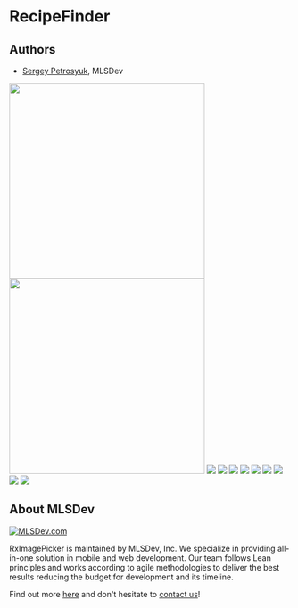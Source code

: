# RecipeFinder



## Authors
* [Sergey Petrosyuk](mailto:petrosyuk@mlsdev.com), MLSDev 

<img src="https://github.com/MLSDev/RecipeFinder/blob/recipefinder-mvvm-rxjava/app/src/main/assets/1.png" width="350">
<img src="https://github.com/MLSDev/RecipeFinder/blob/recipefinder-mvvm-rxjava/app/src/main/assets/2.png" width="350">
<img src="https://github.com/MLSDev/RecipeFinder/blob/recipefinder-mvvm-rxjava/app/src/main/assets/3.png">
<img src="https://github.com/MLSDev/RecipeFinder/blob/recipefinder-mvvm-rxjava/app/src/main/assets/4.png">
<img src="https://github.com/MLSDev/RecipeFinder/blob/recipefinder-mvvm-rxjava/app/src/main/assets/5.png">
<img src="https://github.com/MLSDev/RecipeFinder/blob/recipefinder-mvvm-rxjava/app/src/main/assets/6.png">
<img src="https://github.com/MLSDev/RecipeFinder/blob/recipefinder-mvvm-rxjava/app/src/main/assets/7.png">
<img src="https://github.com/MLSDev/RecipeFinder/blob/recipefinder-mvvm-rxjava/app/src/main/assets/8.png">
<img src="https://github.com/MLSDev/RecipeFinder/blob/recipefinder-mvvm-rxjava/app/src/main/assets/9.png">
<img src="https://github.com/MLSDev/RecipeFinder/blob/recipefinder-mvvm-rxjava/app/src/main/assets/10.png">
<img src="https://github.com/MLSDev/RecipeFinder/blob/recipefinder-mvvm-rxjava/app/src/main/assets/11.png">

## About MLSDev

[<img src="https://cloud.githubusercontent.com/assets/1778155/11761239/ccfddf60-a0c2-11e5-8f2a-8573029ab09d.png" alt="MLSDev.com">][mlsdev]

RxImagePicker is maintained by MLSDev, Inc. We specialize in providing all-in-one solution in mobile and web development. Our team follows Lean principles and works according to agile methodologies to deliver the best results reducing the budget for development and its timeline. 

Find out more [here][mlsdev] and don't hesitate to [contact us][contact]!

[mlsdev]: http://mlsdev.com
[contact]: http://mlsdev.com/contact_us
[github-frederikos]: https://github.com/SerhiyPetrosyuk
